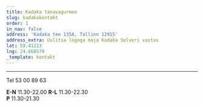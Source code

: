 ```yaml
---
title: Kadaka tänavagurmee
slug: kadakakontakt
order: 1
in_nav: false
address: 'Kadaka tee 135A, Tallinn 12915'
address_extra: Uulitsa logoga maja Kadaka Selveri vastas
lat: 59.41213
lng: 24.668579
_template: kontakt
---
```

---

Tel 53 00 89 63

**E-N** 11.30-22.00
**R-L** 11.30-22.30\
**P** 11.30-21.30

